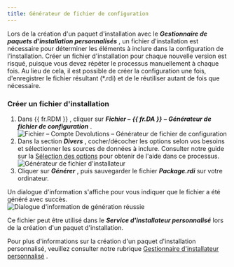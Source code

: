 ```yaml
---
title: Générateur de fichier de configuration
---
```

Lors de la création d'un paquet d'installation avec le ***Gestionnaire de paquets d'installation personnalisés*** , un fichier d'installation est nécessaire pour déterminer les éléments à inclure dans la configuration de l'installation. Créer un fichier d'installation pour chaque nouvelle version est risqué, puisque vous devez répéter le processus manuellement à chaque fois. Au lieu de cela, il est possible de créer la configuration une fois, d'enregistrer le fichier résultant (*.rdi) et de le réutiliser autant de fois que nécessaire. 

### Créer un fichier d'installation 
1. Dans {{ fr.RDM }} , cliquer sur ***Fichier –*** ***{{ fr.DA }}*** ***– Générateur de fichier de configuration*** .  
![Fichier – Compte Devolutions – Générateur de fichier de configuration](/img/fr/rdm/windows/clip11248.png) 
1. Dans la section ***Divers*** , cocher/décocher les options selon vos besoins et sélectionner les sources de données à inclure. Consulter notre guide sur la [Sélection des options](/fr/rdm/windows/installation/client/custom-installer-service/installer-file-generator/option-selection/) pour obtenir de l'aide dans ce processus.  
![Générateur de fichier d'installateur](/img/fr/rdm/windows/clip11249.png) 
1. Cliquer sur ***Générer*** , puis sauvegarder le fichier ***Package.rdi*** sur votre ordinateur. 

Un dialogue d'information s'affiche pour vous indiquer que le fichier a été généré avec succès.  
![Dialogue d'information de génération réussie](/img/fr/rdm/windows/RDMWin2072.png) 

Ce fichier peut être utilisé dans le ***Service d'installateur personnalisé*** lors de la création d'un paquet d'installation.  

Pour plus d'informations sur la création d'un paquet d'installation personnalisé, veuillez consulter notre rubrique [Gestionnaire d'installateur personnalisé](/fr/rdm/windows/installation/client/custom-installer-service/custom-installer-manager/) . 


